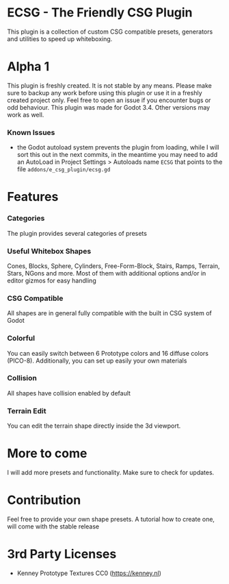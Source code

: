 # ECSG - The Friendly CSG Plugin

This plugin is a collection of custom CSG compatible presets, generators and utilities to speed up whiteboxing. 

# Alpha 1

This plugin is freshly created. It is not stable by any means. Please make sure to backup any work before using this plugin or use it in a freshly created project only.
Feel free to open an issue if you encounter bugs or odd behaviour. This plugin was made for Godot 3.4. Other versions may work as well.

### Known Issues

- the Godot autoload system prevents the plugin from loading, while I will sort this out in the next commits, in the meantime you may need to add an AutoLoad in Project Settings > Autoloads name `ECSG` that points to the file `addons/e_csg_plugin/ecsg.gd`

# Features

### Categories

The plugin provides several categories of presets

### Useful Whitebox Shapes

 Cones, Blocks, Sphere, Cylinders, Free-Form-Block, Stairs, Ramps, Terrain, Stars, NGons and more. Most of them with additional options and/or in editor gizmos for easy handling

 ### CSG Compatible

All shapes are in general fully compatible with the built in CSG system of Godot

### Colorful

You can easily switch between 6 Prototype colors and 16 diffuse colors (PICO-8). Additionally, you can set up easily your own materials

### Collision

All shapes have collision enabled by default

### Terrain Edit

You can edit the terrain shape directly inside the 3d viewport. 

# More to come

I will add more presets and functionality. Make sure to check for updates.

# Contribution

Feel free to provide your own shape presets. A tutorial how to create one, will come with the stable release

# 3rd Party Licenses

- Kenney Prototype Textures CC0 (https://kenney.nl)
